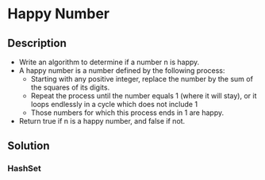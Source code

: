 # Happy Number

## Description

* Write an algorithm to determine if a number n is happy.
* A happy number is a number defined by the following process:
  * Starting with any positive integer, replace the number by the sum of the squares of its digits.
  * Repeat the process until the number equals 1 (where it will stay), or it loops endlessly in a cycle which does not include 1
  * Those numbers for which this process ends in 1 are happy.
* Return true if n is a happy number, and false if not.

## Solution

### HashSet